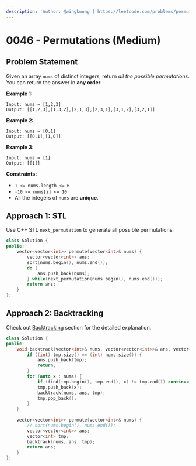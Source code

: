 ```yaml
---
description: 'Author: @wingkwong | https://leetcode.com/problems/permutations/'
---
```


# 0046 - Permutations (Medium)

## Problem Statement

Given an array `nums` of distinct integers, return _all the possible permutations_. You can return the answer in **any order**.

**Example 1:**

```
Input: nums = [1,2,3]
Output: [[1,2,3],[1,3,2],[2,1,3],[2,3,1],[3,1,2],[3,2,1]]
```

**Example 2:**

```
Input: nums = [0,1]
Output: [[0,1],[1,0]]
```

**Example 3:**

```
Input: nums = [1]
Output: [[1]] 
```

**Constraints:**

* `1 <= nums.length <= 6`
* `-10 <= nums[i] <= 10`
* All the integers of `nums` are **unique**.

## Approach 1: STL

Use C++ STL `next_permutation` to generate all possible permutations.

```cpp
class Solution {
public:
    vector<vector<int>> permute(vector<int>& nums) {
        vector<vector<int>> ans;
        sort(nums.begin(), nums.end());
        do {
            ans.push_back(nums);
        } while(next_permutation(nums.begin(), nums.end()));
        return ans;
    }
};
```

## Approach 2: Backtracking

Check out [Backtracking](../../tutorials/basic-topics/backtracking.md) section for the detailed explanation.

```cpp
class Solution {
public:
    void backtrack(vector<int>& nums, vector<vector<int>>& ans, vector<int>& tmp) {
        if ((int) tmp.size() == (int) nums.size()) {
            ans.push_back(tmp);
            return;
        }
        for (auto x : nums) {
            if (find(tmp.begin(), tmp.end(), x) != tmp.end()) continue;
            tmp.push_back(x);
            backtrack(nums, ans, tmp);
            tmp.pop_back();   
        }
    }
    
    vector<vector<int>> permute(vector<int>& nums) {
        // sort(nums.begin(), nums.end());
        vector<vector<int>> ans;
        vector<int> tmp;
        backtrack(nums, ans, tmp);
        return ans;
    }
};
```
